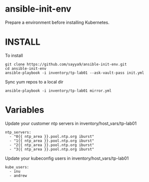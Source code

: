 # ansible-init-env

Prepare a environment before installing Kubernetes.

INSTALL
=======

To install

```
git clone https://github.com/sayya9/ansible-init-env.git
cd ansible-init-env
ansible-playbook -i inventory/tp-lab01 --ask-vault-pass init.yml
```

Sync yum repos to a local dir

```
ansible-playbook -i inventory/tp-lab01 mirror.yml
```

Variables
=======

Update your customer ntp servers in inventory/host_vars/tp-lab01

```
ntp_servers:
  - "0{{ ntp_area }}.pool.ntp.org iburst"
  - "1{{ ntp_area }}.pool.ntp.org iburst"
  - "2{{ ntp_area }}.pool.ntp.org iburst"
  - "3{{ ntp_area }}.pool.ntp.org iburst"
```

Update your kubeconfig users in inventory/host_vars/tp-lab01

```
kube_users:
  - inu
  - andrew
```
